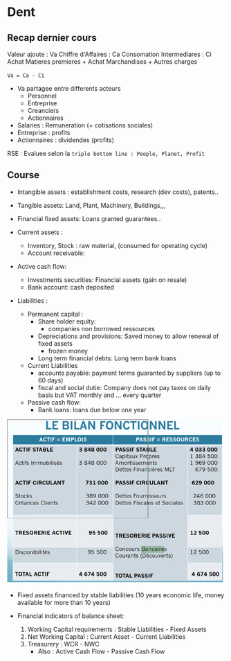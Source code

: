 # Dent

## Recap dernier cours

Valeur ajoute : Va
Chiffre d'Affaires : Ca
Consomation Intermediares : Ci
    Achat Matieres premieres + Achat Marchandises + Autres charges

`` Va = Ca - Ci ``

- Va partagee entre differents acteurs
    - Personnel
    - Entreprise
    - Creanciers
    - Actionnaires
- Salaries : Remuneration (+ cotisations sociales)
- Entreprise : profits
- Actionnaires : dividendes (profits)


RSE : Evaluee selon la `triple bottom line : People, Planet, Profit`

## Course

- Intangible assets : establishment costs, research (dev costs), patents..
- Tangible assets: Land, Plant, Machinery, Buildings,,,
- Financial fixed assets: Loans granted guarantees..

- Current assets : 
    - Inventory, Stock : raw material, (consumed for operating cycle)
    - Account receivable: 

- Active cash flow: 
    - Investments securities: Financial assets (gain on resale)
    - Bank account: cash deposited 


- Liabilities :
    - Permanent capital :
        - Share holder equity:
            - companies non borrowed ressources
        - Depreciations and provisions: Saved money to allow renewal of fixed assets
            - frozen money 
        - Long term financial debts: Long term bank loans
    - Current Liabilities
        - accounts payable: payment terms guaranted by suppliers (up to 60 days)
        - fiscal and social dutie: Company does not pay taxes on daily basis but VAT monthly and ... every quarter
    - Passive cash flow:
        - Bank loans: loans due below one year


![Bilan fonctionel](./images/bilan_fonctionnel.png)

- Fixed assets financed by stable liabilities (10 years economic life, money available for more than 10 years)

- Financial indicators of balance sheet:
    1. Working Capital requirements : Stable Liabilities - Fixed Assets
    2. Net Working Capital : Current Asset - Current Liabilities
    3. Treasurery : WCR - NWC
        - Also : Active Cash Flow - Passive Cash Flow


